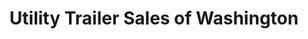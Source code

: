 ---
title: "Utility Trailer Sales of Washington"
url: /auburn/utility-trailer-sales-of-washington/
shop: Autohaus
---